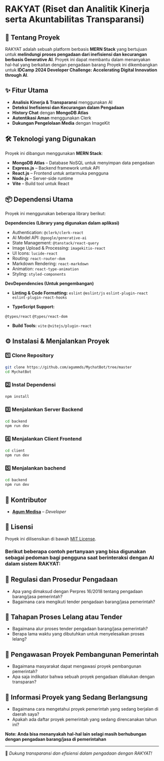 # RAKYAT (Riset dan Analitik Kinerja serta Akuntabilitas Transparansi)

## 🚀 Tentang Proyek
RAKYAT adalah sebuah platform berbasis **MERN Stack** yang bertujuan untuk **melindungi proses pengadaan dari inefisiensi dan kecurangan berbasis Generative AI**. Proyek ini dapat membantu dalam menanyakan hal-hal yang berkaitan dengan pengadaan barang Proyek ini dikembangkan untuk **IDCamp 2024 Developer Challenge: Accelerating Digital Innovation through AI**.

## ✨ Fitur Utama
- **Analisis Kinerja & Transparansi** menggunakan AI
- **Deteksi Inefisiensi dan Kecurangan dalam Pengadaan**
- **History Chat** dengan **MongoDB Atlas**
- **Autentikasi Aman** menggunakan Clerk
- **Dukungan Pengelolaan Media** dengan ImageKit

## 🛠️ Teknologi yang Digunakan
Proyek ini dibangun menggunakan **MERN Stack**:
- **MongoDB Atlas** – Database NoSQL untuk menyimpan data pengadaan
- **Express.js** – Backend framework untuk API
- **React.js** – Frontend untuk antarmuka pengguna
- **Node.js** – Server-side runtime
- **Vite** – Build tool untuk React

## 📦 Dependensi Utama

Proyek ini menggunakan beberapa library berikut:

**Dependencies (Library yang digunakan dalam aplikasi)**

- Authentication: ```@clerk/clerk-react```
- AI Model API: ```@google/generative-ai```
- State Management: ```@tanstack/react-query```
- Image Upload & Processing: ```imagekitio-react```
- UI Icons: ```lucide-react```
- Routing: ```react-router-dom```
- Markdown Rendering: ```react-markdown```
- Animation: ```react-type-animation```
- Styling: ```styled-components```

**DevDependencies (Untuk pengembangan)**
- **Linting & Code Formatting:**
```eslint```
```@eslint/js```
```eslint-plugin-react```
```eslint-plugin-react-hooks```

- **TypeScript Support:**

```@types/react```
```@types/react-dom```

- **Build Tools:**
```vite```
```@vitejs/plugin-react```

## ⚙️ Instalasi & Menjalankan Proyek
### 1️⃣ Clone Repository
```sh
git clone https://github.com/agummds/MychatBot/tree/master
cd MychatBot
```

### 2️⃣ Instal Dependensi
```sh
npm install
```

### 3️⃣ Menjalankan Server Backend
```sh
cd backend
npm run dev
```

### 4️⃣ Menjalankan Client Frontend
```sh
cd client
npm run dev
```
### 5️⃣  Menjalankan bachend
```sh
cd backend
npm run dev
```

## 📌 Kontributor
- **[Agum Medisa](https://www.linkedin.com/in/agummedisa/)** – *Developer*

## 📜 Lisensi
Proyek ini dilisensikan di bawah [MIT License](https://github.com/agummds/MychatBot/blob/master/LICENSE).

### Berikut beberapa contoh pertanyaan yang bisa digunakan sebagai pedoman bagi pengguna saat berinteraksi dengan AI dalam sistem RAKYAT:
## 📌 Regulasi dan Prosedur Pengadaan
- Apa yang dimaksud dengan Perpres 16/2018 tentang pengadaan barang/jasa pemerintah?
- Bagaimana cara mengikuti tender pengadaan barang/jasa pemerintah?
## 📌 Tahapan Proses Lelang atau Tender
- Bagaimana alur proses tender pengadaan barang/jasa pemerintah?
- Berapa lama waktu yang dibutuhkan untuk menyelesaikan proses lelang?
## 📌 Pengawasan Proyek Pembangunan Pemerintah
- Bagaimana masyarakat dapat mengawasi proyek pembangunan pemerintah?
- Apa saja indikator bahwa sebuah proyek pengadaan dilakukan dengan transparan?

## 📌 Informasi Proyek yang Sedang Berlangsung
- Bagaimana cara mengetahui proyek pemerintah yang sedang berjalan di daerah saya?
- Apakah ada daftar proyek pemerintah yang sedang direncanakan tahun ini?

**Note: Anda bisa menanyakah hal-hal lain selagi masih berhubungan dengan pengadaan barang/jasa di pemerintahan**

---
🚀 *Dukung transparansi dan efisiensi dalam pengadaan dengan RAKYAT!*

